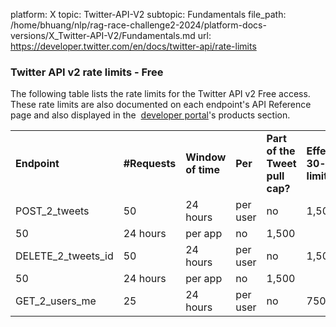 platform: X
topic: Twitter-API-V2
subtopic: Fundamentals
file_path: /home/bhuang/nlp/rag-race-challenge2-2024/platform-docs-versions/X_Twitter-API-V2/Fundamentals.md
url: https://developer.twitter.com/en/docs/twitter-api/rate-limits

### Twitter API v2 rate limits - Free

The following table lists the rate limits for the Twitter API v2 Free access. These rate limits are also documented on each endpoint's API Reference page and also displayed in the  [developer portal](https://developer.twitter.com/en/docs/developer-portal)'s products section.

|     |     |     |     |     |     |
| --- | --- | --- | --- | --- | --- |
| **Endpoint** | **#Requests** | **Window of time** | **Per** | **Part of the Tweet pull cap?** | **Effective 30-day limit** |
| POST\_2\_tweets | 50  | 24 hours | per user | no  | 1,500 |
| 50  | 24 hours | per app | no  | 1,500 |
| DELETE\_2\_tweets\_id | 50  | 24 hours | per user | no  | 1,500 |
| 50  | 24 hours | per app | no  | 1,500 |
| GET\_2\_users\_me | 25  | 24 hours | per user | no  | 750 |